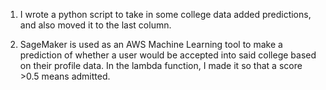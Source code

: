 1) I wrote a python script to take in some college data added predictions, 
and also moved it to the last column.

2) SageMaker is used as an AWS Machine Learning tool to make a prediction of whether a user would
be accepted into said college based on their profile data.
In the lambda function, I made it so that a score >0.5 means admitted.